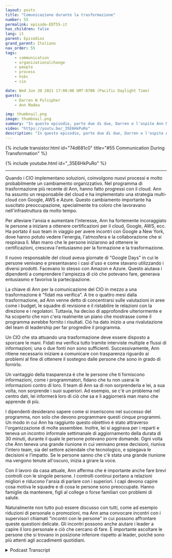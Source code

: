 ```yaml
---
layout: posts
title: "Comunicazione durante la trasformazione"
number: 55
permalink: episode-EDT55-it
has_children: false
lang: it
parent: Episódios
grand_parent: Italiano
nav_order: 55
tags:
    - communication
    - organizationalchange
    - people
    - process
    - hsbc
    - cio

date: Wed Jun 30 2021 17:00:00 GMT-0700 (Pacific Daylight Time)
guests:
    - Darren W Pulsipher
    - Ann Madea

img: thumbnail.png
image: thumbnail.png
summary: "In questo episodio, parte due di due, Darren e l'ospite Ann Madea, ex CIO di HSBC, parlano della comunicazione durante la trasformazione organizzativa. Quando i CIO implementano soluzioni, coinvolgono nuovi processi e molto probabilmente anche cambiamenti organizzativi. Nel programma di trasformazione più recente di Ann, hanno adottato l'approccio del cloud. Ann ha assunto un responsabile del cloud e ha implementato una strategia multi-cloud con Google, AWS e Azure. Questo cambiamento importante ha suscitato preoccupazione, soprattutto tra coloro che avevano lavorato con l'infrastruttura per molto tempo."
video: "https://youtu.be/_35E6HkPuRo"
description: "In questo episodio, parte due di due, Darren e l'ospite Ann Madea, ex CIO di HSBC, parlano della comunicazione durante la trasformazione organizzativa. Quando i CIO implementano soluzioni, coinvolgono nuovi processi e molto probabilmente anche cambiamenti organizzativi. Nel programma di trasformazione più recente di Ann, hanno adottato l'approccio del cloud. Ann ha assunto un responsabile del cloud e ha implementato una strategia multi-cloud con Google, AWS e Azure. Questo cambiamento importante ha suscitato preoccupazione, soprattutto tra coloro che avevano lavorato con l'infrastruttura per molto tempo."
---
```


<div>
{% include transistor.html id="74d681c0" title="#55 Communication During Transformation" %}

{% include youtube.html id="_35E6HkPuRo" %}
</div>

---

Quando i CIO implementano soluzioni, coinvolgono nuovi processi e molto probabilmente un cambiamento organizzativo. Nel programma di trasformazione più recente di Ann, hanno fatto progressi con il cloud. Ann ha assunto un responsabile del cloud e ha implementato una strategia multi-cloud con Google, AWS e Azure. Questo cambiamento importante ha suscitato preoccupazione, specialmente tra coloro che lavoravano nell'infrastruttura da molto tempo.

Per alleviare l'ansia e aumentare l'interesse, Ann ha fortemente incoraggiato le persone a iniziare a ottenere certificazioni per il cloud, Google, AWS, ecc. Ha portato il suo team in viaggio per avere incontri con Google a New York, dove hanno potuto vedere l'energia, l'atmosfera e la collaborazione che si respirava lì. Man mano che le persone iniziarono ad ottenere le certificazioni, cresceva l'entusiasmo per la formazione e la trasformazione.

Il nuovo responsabile del cloud aveva giornate di "Google Days" in cui le persone venivano e presentavano i casi d'uso e come stavano utilizzando i diversi prodotti. Facevano lo stesso con Amazon e Azure. Questo aiutava i dipendenti a comprendere l'ampiezza di ciò che potevano fare, generava entusiasmo e favoriva la partecipazione.

La chiave di Ann per la comunicazione del CIO in mezzo a una trasformazione è "fidati ma verifica". A tre o quattro mesi dalla trasformazione, ad Ann venne detto di concentrarsi sulle valutazioni in aree come i budget, le squadre di revisione e il ristabilire le relazioni con la direzione e i regolatori. Tuttavia, ha deciso di approfondire ulteriormente e ha scoperto che non c'era realmente un piano che mostrasse come il programma avrebbe fornito i risultati. Ciò ha dato inizio a una rivalutazione del team di leadership per far progredire il programma.

Un CIO che sta attuando una trasformazione deve essere disposto a sporcare le mani. Fidati ma verifica tutto tramite interviste multiple e flussi di informazioni; una o due fonti non sono sufficienti. Successivamente, Ann ritiene necessario iniziare a comunicare con trasparenza riguardo ai problemi al fine di ottenere il sostegno dalle persone che sono in grado di fornirlo.

Un vantaggio della trasparenza è che le persone che ti forniscono informazioni, come i programmatori, fidano che tu non userai le informazioni contro di loro. Il team di Ann sa di non sorprenderla e lei, a sua volta, non sorprende i suoi superiori. Ad esempio, se c'è un problema nel centro dati, lei informerà loro di ciò che sa e li aggiornerà man mano che apprende di più.

I dipendenti desiderano sapere come si inseriscono nel successo del programma, non solo che devono programmare questi cinque programmi. Un modo in cui Ann ha raggiunto questo obiettivo è stato attraverso l'organizzazione di molte assemblee. Inoltre, lei si aggirava per i reparti e teneva un incontro informale settimanale di aggiornamento della durata di 30 minuti, durante il quale le persone potevano porre domande. Ogni volta che Ann teneva una grande riunione in cui venivano prese decisioni, riuniva l'intero team, sia del settore aziendale che tecnologico, e spiegava le decisioni e l'impatto. Se le persone sanno che c'è stata una grande riunione ma vengono tenute all'oscuro, inizia a girare la voce.

Con il lavoro da casa attuale, Ann afferma che è importante anche fare brevi controlli con le singole persone. I controlli continui portano a relazioni migliori e riducono l'ansia di parlare con i superiori. I capi devono capire cosa motiva le squadre e di cosa le persone sono preoccupate. Hanno famiglie da mantenere, figli al college o forse familiari con problemi di salute.

Naturalmente non tutto può essere discusso con tutti, come ad esempio riduzioni di personale o promozioni, ma Ann ama convocare incontri con i supervisori chiamati "incontri con le persone" in cui possono affrontare queste questioni delicate. Gli incontri possono anche aiutare i leader a capire il loro personale e ciò che cercano di fare. È importante ascoltare le persone che si trovano in posizione inferiore rispetto ai leader, poiché sono più attenti agli accadimenti quotidiani.



<details>
<summary> Podcast Transcript </summary>

<p></p>

</details>
